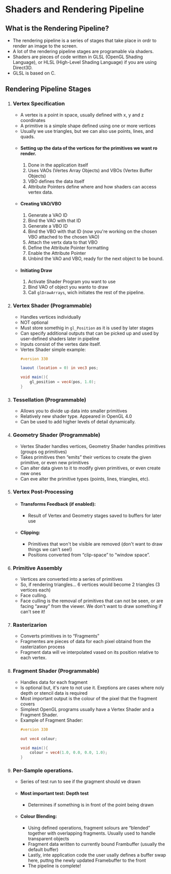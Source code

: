 # Shaders and Rendering Pipeline
## What is the Rendering Pipeline?

- The rendering pipeline is a series of stages that take place in ordr to render an image to the screen.
- A lot of the rendering pipeline stages are programable via shaders.
- Shaders are pieces of code written in GLSL (OpenGL Shading Language), or HLSL (High-Level Shading Language) if you are using Direct3D.
- GLSL is based on C.

## Rendering Pipeline Stages

1. ### Vertex Specification
    - A vertex is a point in space, usually defined with x, y and z coordinates
    - A primitive is a simple shape defined using one or more vertices
    - Usually we use triangles, but we can also use points, lines, and quads.
    - #### Setting up the data of the vertices for the primitives we want ro render.
        1. Done in the application itself
        2. Uses VAOs (Vertes Array Objects) and VBOs (Vertex Buffer Objects)
        3. VBO defines the data itself
        4. Attribute Pointers define where and how shaders can access vertex data.
    - #### Creating VAO/VBO
        1. Generate a VAO ID
        2. Bind the VAO with that ID
        3. Generate a VBO ID
        4. Bind the VBO with that ID (now you're working on the chosen VBO attached to the chosen VAO)
        5. Attach the vertx data to that VBO
        6. Define the Attribute Pointer formatting
        7. Enable the Attribute Pointer
        8. Unbind the VAO and VBO, ready for the next object to be bound.
    - #### Initiating Draw
        1. Activate Shader Program you want to use
        2. Bind VAO of object you wanto to draw
        3. Call `glDrawArrays`, wich initiates the rest of the pipeline.
2. ### Vertex Shader (Programmable)
    - Handles vertices individually
    - NOT optional
    - Must store somethig in `gl_Position` as it is used by later stages
    - Can specify additional outputs that can be picked up and used by user-defined shaders later in pipeline
    - Inputs consist of the vertes date itself.
    - Vertex Shader simple example:
        ```GLSL
        #version 330

        lauout (location = 0) in vec3 pos;

        void main(){
            gl_position = vec4(pos, 1.0);
        }
        ```
3. ### Tessellation (Programmable)
    - Allows you to divide up data into smaller primitives
    - Relatively new shader type. Appeared in OpenGL 4.0
    - Can be used to add higher levels of detail dynamically.
4. ### Geometry Shader (Programmable)
    - Vertex Shader handles vertices, Geometry Shader handles primitives (groups og primitives)
    - Takes primitives then “emits” their vertices to create the given primitive, or even new primitives
    - Can alter data given to it to modify given primitives, or even create new ones
    - Can eve alter the primitive types (points, lines, triangles, etc).
6. ### Vertex Post-Processing
   - #### Transforms Feedback (if enabled):
     - Result of Vertex and Geometry stages saved to buffers for later use
   - #### Clipping:
     - Primitives that won't be visible are removed (don't want to draw things we can't see!)
     - Positions converted from “clip-space” to “window space”.
7. ### Primitive Assembly
   - Vertices are converted into a series of primitives
   - So, if rendering triangles… 6 vertices would become 2 triangles (3 vertices each)
   - Face culling.
   - Face culling is the removal of primitives that can not be seen, or are facing “away” from the viewer. We don't want to draw something if can't see it!
8. ### Rasterizarion
   - Converts primitives in to “Fragments”
   - Fragmentes are pieces of data for each pixel obtaind from the rasterization process
   - Fragment data will ve interpolated vased on its position relative to each vertex.
9.  ### Fragment Shader (Programmable)
    - Handles data for each fragment
    - Is optional but, it's rare to not use it. Exeptions are cases where noly depth or stencil data is required
    - Most important output is the colour of the pixel that the fragment covers
    - Simplest OpenGL programs usually have a Vertex Shader and a Fragment Shader.
    - Example of Fragment Shader:
        ```GLSL
        #version 330

        out vec4 colour;

        void main(){
            colour = vec4(1.0, 0.0, 0.0, 1.0);
        }
        ```
10. ### Per-Sample operations.
    - Series of test run to see if the gragment should ve drawn
    - #### Most important test: Depth test
      - Determines if something is in front of the point being drawn
    - #### Colour Blending:
      - Using defined operations, fragment solours are “blended” together with overlapping fragments. Usually used to handle transparent objects
      - Fragment data written to currently bound Frambuffer (usually the default buffer)
      - Lastly, inte application code the user usally defines a buffer swap here, puttng the newly updated Framebuffer to the front
      - The pipeline is complete!